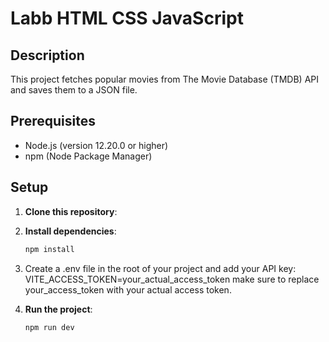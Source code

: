 # Labb HTML CSS JavaScript

## Description
This project fetches popular movies from The Movie Database (TMDB) API and saves them to a JSON file.

## Prerequisites
- Node.js (version 12.20.0 or higher)
- npm (Node Package Manager)

## Setup

1. **Clone this repository**:

2. **Install dependencies**:
   ```sh
   npm install
   ```
3. Create a .env file in the root of your project and add your API key:
      VITE_ACCESS_TOKEN=your_actual_access_token
make sure to replace your_access_token with your actual access token.

4. **Run the project**:
   ```sh
   npm run dev
   ```